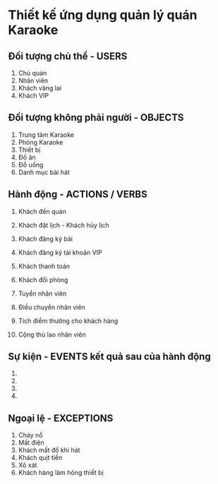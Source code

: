# Thiết kế ứng dụng quản lý quán Karaoke

## Đối tượng chủ thể - USERS
1. Chủ quán
2. Nhân viên
3. Khách vãng lai
4. Khách VIP


## Đối tượng không phải người - OBJECTS
1. Trung tâm Karaoke
2. Phòng Karaoke
3. Thiết bị
4. Đồ ăn
5. Đồ uống
6. Danh mục bài hát

## Hành động - ACTIONS / VERBS
1. Khách đến quán
2. Khách đặt lịch - Khách hủy lịch
3. Khách đăng ký bài
4. Khách đăng ký tài khoản VIP
5. Khách thanh toán
6. Khách đổi phòng

7. Tuyển nhân viên
8. Điều chuyển nhân viên
9. Tích điểm thưởng cho khách hàng
10. Cộng thù lao nhân viên

## Sự kiện - EVENTS kết quả sau của hành động
1.
2.
3.
4.

## Ngoại lệ - EXCEPTIONS
1. Cháy nổ
2. Mất điện
3. Khách mất đồ khi hát
4. Khách quịt tiền
5. Xô xát
6. Khách hàng làm hỏng thiết bị
